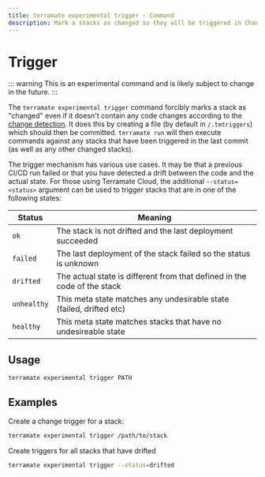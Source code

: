 ```yaml
---
title: terramate experimental trigger - Command
description: Mark a stacks as changed so they will be triggered in Change Detection by using the `terramate experimental trigger` command.
---
```


# Trigger

::: warning
This is an experimental command and is likely subject to change in the future.
:::

The `terramate experimental trigger` command forcibly marks a stack as "changed" even if it doesn't contain any code changes according to the
[change detection](../../change-detection/index.md). It does this by creating a file (by default in `/.tmtriggers`)
which should then be committed. `terramate run` will then execute commands against any stacks that have been triggered
in the last commit (as well as any other changed stacks).

The trigger mechanism has various use cases. It may be that a previous CI/CD run failed or that you have detected a drift between the code and the actual state. For those using Terramate Cloud, the additional `--status=<status>` argument can be used to trigger stacks that are in one of the following states:

| Status      | Meaning                                                                  |
| ----------- | ------------------------------------------------------------------------ |
| `ok`        | The stack is not drifted and the last deployment succeeded               |
| `failed`    | The last deployment of the stack failed so the status is unknown         |
| `drifted`   | The actual state is different from that defined in the code of the stack |
| `unhealthy` | This meta state matches any undesirable state (failed, drifted etc)      |
| `healthy`   | This meta state matches stacks that have no undesireable state           |

## Usage

`terramate experimental trigger PATH`

## Examples

Create a change trigger for a stack:

```bash
terramate experimental trigger /path/to/stack
```

Create triggers for all stacks that have drifted

```bash
terramate experimental trigger --status=drifted
```
